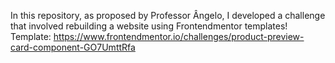 In this repository, as proposed by Professor Ângelo, I developed a challenge that involved rebuilding a website using Frontendmentor templates!
Template: https://www.frontendmentor.io/challenges/product-preview-card-component-GO7UmttRfa
